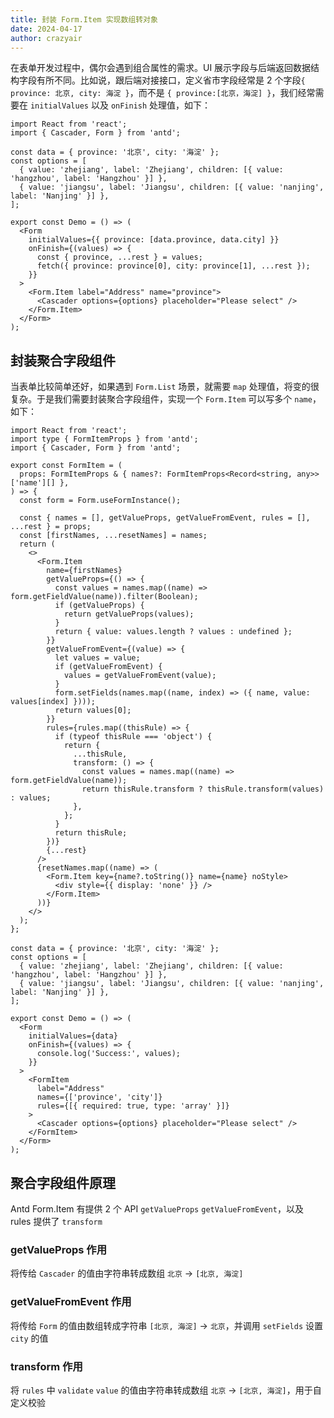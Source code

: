 ```yaml
---
title: 封装 Form.Item 实现数组转对象
date: 2024-04-17
author: crazyair
---
```


在表单开发过程中，偶尔会遇到组合属性的需求。UI 展示字段与后端返回数据结构字段有所不同。比如说，跟后端对接接口，定义省市字段经常是 2 个字段`{ province: 北京, city: 海淀 }`，而不是 `{ province:[北京，海淀] }`，我们经常需要在 `initialValues` 以及 `onFinish` 处理值，如下：

```tsx
import React from 'react';
import { Cascader, Form } from 'antd';

const data = { province: '北京', city: '海淀' };
const options = [
  { value: 'zhejiang', label: 'Zhejiang', children: [{ value: 'hangzhou', label: 'Hangzhou' }] },
  { value: 'jiangsu', label: 'Jiangsu', children: [{ value: 'nanjing', label: 'Nanjing' }] },
];

export const Demo = () => (
  <Form
    initialValues={{ province: [data.province, data.city] }}
    onFinish={(values) => {
      const { province, ...rest } = values;
      fetch({ province: province[0], city: province[1], ...rest });
    }}
  >
    <Form.Item label="Address" name="province">
      <Cascader options={options} placeholder="Please select" />
    </Form.Item>
  </Form>
);
```

## 封装聚合字段组件

当表单比较简单还好，如果遇到 `Form.List` 场景，就需要 `map` 处理值，将变的很复杂。于是我们需要封装聚合字段组件，实现一个 `Form.Item` 可以写多个 `name`，如下：

```tsx
import React from 'react';
import type { FormItemProps } from 'antd';
import { Cascader, Form } from 'antd';

export const FormItem = (
  props: FormItemProps & { names?: FormItemProps<Record<string, any>>['name'][] },
) => {
  const form = Form.useFormInstance();

  const { names = [], getValueProps, getValueFromEvent, rules = [], ...rest } = props;
  const [firstNames, ...resetNames] = names;
  return (
    <>
      <Form.Item
        name={firstNames}
        getValueProps={() => {
          const values = names.map((name) => form.getFieldValue(name)).filter(Boolean);
          if (getValueProps) {
            return getValueProps(values);
          }
          return { value: values.length ? values : undefined };
        }}
        getValueFromEvent={(value) => {
          let values = value;
          if (getValueFromEvent) {
            values = getValueFromEvent(value);
          }
          form.setFields(names.map((name, index) => ({ name, value: values[index] })));
          return values[0];
        }}
        rules={rules.map((thisRule) => {
          if (typeof thisRule === 'object') {
            return {
              ...thisRule,
              transform: () => {
                const values = names.map((name) => form.getFieldValue(name));
                return thisRule.transform ? thisRule.transform(values) : values;
              },
            };
          }
          return thisRule;
        })}
        {...rest}
      />
      {resetNames.map((name) => (
        <Form.Item key={name?.toString()} name={name} noStyle>
          <div style={{ display: 'none' }} />
        </Form.Item>
      ))}
    </>
  );
};

const data = { province: '北京', city: '海淀' };
const options = [
  { value: 'zhejiang', label: 'Zhejiang', children: [{ value: 'hangzhou', label: 'Hangzhou' }] },
  { value: 'jiangsu', label: 'Jiangsu', children: [{ value: 'nanjing', label: 'Nanjing' }] },
];

export const Demo = () => (
  <Form
    initialValues={data}
    onFinish={(values) => {
      console.log('Success:', values);
    }}
  >
    <FormItem
      label="Address"
      names={['province', 'city']}
      rules={[{ required: true, type: 'array' }]}
    >
      <Cascader options={options} placeholder="Please select" />
    </FormItem>
  </Form>
);
```

## 聚合字段组件原理

Antd Form.Item 有提供 2 个 API `getValueProps` `getValueFromEvent`，以及 rules 提供了 `transform`

### getValueProps 作用

将传给 `Cascader` 的值由字符串转成数组 `北京` -> `[北京, 海淀]`

### getValueFromEvent 作用

将传给 `Form` 的值由数组转成字符串 `[北京, 海淀]` -> `北京`，并调用 `setFields` 设置 `city` 的值

### transform 作用

将 `rules` 中 `validate` `value` 的值由字符串转成数组 `北京` -> `[北京, 海淀]`，用于自定义校验
